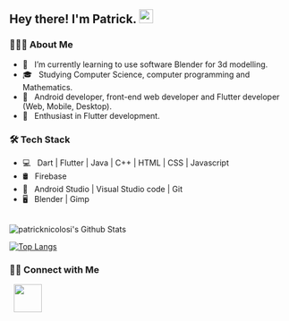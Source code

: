 <h2> Hey there! I'm Patrick. <img src="https://github.com/souvikguria98/souvikguria98/blob/master/Hi.gif" width="25"></h2>

<h3> 👨🏻‍💻 About Me </h3>

- 🔭 &nbsp; I’m currently learning to use software Blender for 3d modelling.
- 🎓 &nbsp; Studying Computer Science, computer programming and Mathematics.
- 💼 &nbsp; Android developer, front-end web developer and Flutter developer (Web, Mobile, Desktop).
- 🌱 &nbsp; Enthusiast in Flutter development.

<h3>🛠 Tech Stack</h3>

- 💻 &nbsp; Dart | Flutter | Java | C++ | HTML | CSS | Javascript
- 🛢 &nbsp;  Firebase 
- 🔧 &nbsp; Android Studio | Visual Studio code | Git
- 🖥 &nbsp;  Blender | Gimp

<br>

<img align="center" src="https://github-readme-stats.vercel.app/api?username=patricknicolosi&include_all_commits=true&count_private=true&show_icons=true&line_height=20&title_color=7A7ADB&icon_color=2234AE&text_color=D3D3D3&bg_color=0,000000,130F40" alt="patricknicolosi's Github Stats">

</br>

[![Top Langs](https://github-readme-stats.vercel.app/api/top-langs/?username=patricknicolosi&text_color=daf7dc&bg_color=151515)](https://github.com/patricknicolosi/github-readme-stats)


<h3> 🤝🏻 Connect with Me </h3>

<p align="left">
&nbsp; <a href="mailto:patricknicolosi99@gmail.com" target="_blank" rel="noopener noreferrer"><img src="https://img.icons8.com/plasticine/100/000000/gmail.png"  width="50" /></a>
</p>

